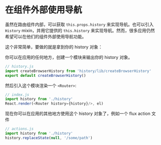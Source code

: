 # 在组件外部使用导航

虽然在路由组件内部，可以获取 `this.props.history` 来实现导航。也可以引入 `History` mixin，并用它提供的
 `this.history` 来实现导航。然而，很多应用仍然希望可以在他们的组件外部使用导航功能。


这个非常简单，要做的就是拿到你的 history 对象：

你可以在应用的任何地方，创建一个模块来输出你的 history 对象。


```js
// history.js
import createBrowserHistory from 'history/lib/createBrowserHistory'
export default createBrowserHistory()
```

然后引入这个模块渲染一个 `<Router>`:

```js
// index.js
import history from './history'
React.render(<Router history={history}/>, el)
```

现在你可以在应用的其他地方使用这个 history 对象了，例如一个 flux action 文件


```js
// actions.js
import history from './history'
history.replaceState(null, '/some/path')
```
